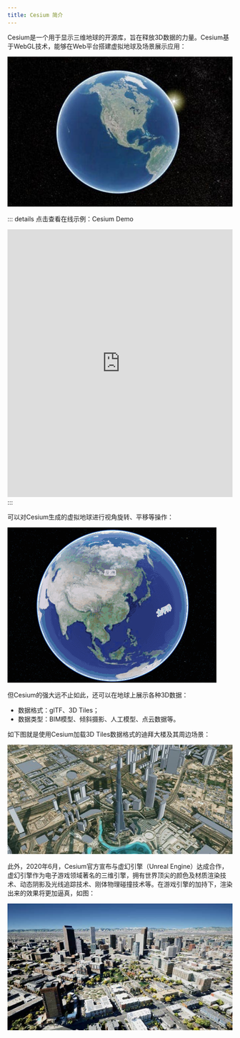 ```yaml
---
title: Cesium 简介
---
```


Cesium是一个用于显示三维地球的开源库，旨在释放3D数据的力量。Cesium基于WebGL技术，能够在Web平台搭建虚拟地球及场景展示应用：

![cbi-01](/assets/img/guide/cbi-01.jpg)

::: details 点击查看在线示例：Cesium Demo
<br/>

 <iframe  
 height=600 
 width=100% 
 src="https://syzdev.cn/cesium-docs-demo/HelloCesium.html"
 frameborder=0 >
 </iframe>
:::

可以对Cesium生成的虚拟地球进行视角旋转、平移等操作：

![cbi-02](/assets/img/guide/cbi-02.gif)

但Cesium的强大远不止如此，还可以在地球上展示各种3D数据：
- 数据格式：glTF、3D Tiles；
- 数据类型：BIM模型、倾斜摄影、人工模型、点云数据等。

如下图就是使用Cesium加载3D Tiles数据格式的迪拜大楼及其周边场景：

![cbi-03](/assets/img/guide/cbi-03.jpg)

此外，2020年6月，Cesium官方宣布与虚幻引擎（Unreal Engine）达成合作，虚幻引擎作为电子游戏领域著名的三维引擎，拥有世界顶尖的颜色及材质渲染技术、动态阴影及光线追踪技术、刚体物理碰撞技术等。在游戏引擎的加持下，渲染出来的效果将更加逼真，如图：

![cbi-04](/assets/img/guide/cbi-04.jpg)